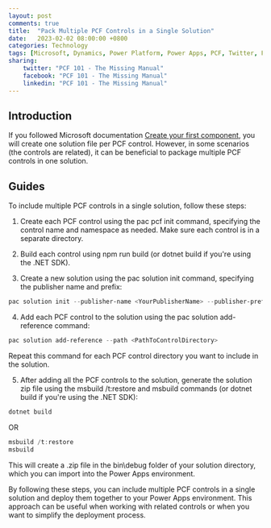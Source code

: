 ```yaml
---
layout: post
comments: true
title:  "Pack Multiple PCF Controls in a Single Solution"
date:   2023-02-02 08:00:00 +0800
categories: Technology
tags: [Microsoft, Dynamics, Power Platform, Power Apps, PCF, Twitter, Facebook, LinkedIn]
sharing:
    twitter: "PCF 101 - The Missing Manual"
    facebook: "PCF 101 - The Missing Manual"
    linkedin: "PCF 101 - The Missing Manual"
---
```


## Introduction
If you followed Microsoft documentation [Create your first component](https://learn.microsoft.com/en-us/power-apps/developer/component-framework/implementing-controls-using-typescript?tabs=after), you will create one solution file per PCF control. However, in some scenarios (the controls are related), it can be beneficial to package multiple PCF controls in one solution.

## Guides
To include multiple PCF controls in a single solution, follow these steps:

1. Create each PCF control using the pac pcf init command, specifying the control name and namespace as needed. Make sure each control is in a separate directory.

1. Build each control using npm run build (or dotnet build if you're using the .NET SDK).

1. Create a new solution using the pac solution init command, specifying the publisher name and prefix:

```powershell
pac solution init --publisher-name <YourPublisherName> --publisher-prefix <YourPublisherPrefix>
```

4. Add each PCF control to the solution using the pac solution add-reference command:
```powershell
pac solution add-reference --path <PathToControlDirectory>
```

Repeat this command for each PCF control directory you want to include in the solution.

5. After adding all the PCF controls to the solution, generate the solution zip file using the msbuild /t:restore and msbuild commands (or dotnet build if you're using the .NET SDK):

```powershell
dotnet build
```
OR

```powershell
msbuild /t:restore
msbuild
```
This will create a .zip file in the bin\debug folder of your solution directory, which you can import into the Power Apps environment.

By following these steps, you can include multiple PCF controls in a single solution and deploy them together to your Power Apps environment. This approach can be useful when working with related controls or when you want to simplify the deployment process.
